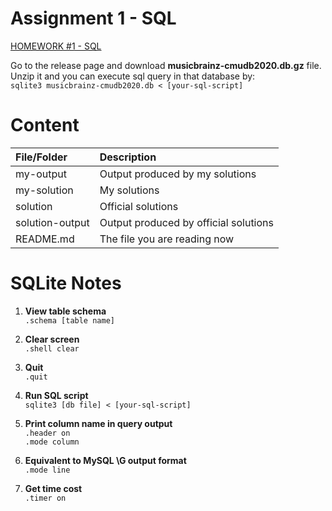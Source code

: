 # Assignment 1 - SQL
[HOMEWORK #1 - SQL](https://15445.courses.cs.cmu.edu/fall2020/homework1/)

Go to the release page and download **musicbrainz-cmudb2020.db.gz** file.  
Unzip it and you can execute sql query in that database by:  
`sqlite3 musicbrainz-cmudb2020.db < [your-sql-script]`

# Content
| File/Folder                           | Description                           |
| :------------------------------------ | :------------------------------------ |
| my-output                             | Output produced by my solutions       |
| my-solution                           | My solutions                          |
| solution                              | Official solutions                    |
| solution-output                       | Output produced by official solutions |
| README.md                             | The file you are reading now          |


# SQLite Notes
1. **View table schema**  
`.schema [table name]`
 
2. **Clear screen**  
`.shell clear`

3. **Quit**  
`.quit`

4. **Run SQL script**  
`sqlite3 [db file] < [your-sql-script]`

5. **Print column name in query output**  
`.header on`  
`.mode column`

6. **Equivalent to MySQL \G output format**  
`.mode line`

7. **Get time cost**  
`.timer on`